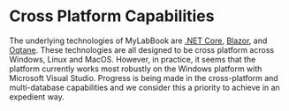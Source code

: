 # Cross Platform Capabilities

The underlying technologies of MyLabBook are [.NET Core](), [Blazor](), and [Oqtane](https://oqtane.org). These technologies are all designed to 
be cross platform across Windows, Linux and MacOS. However, in practice, it seems that the platform currently works most robustly on the 
Windows platform with Microsoft Visual Studio. Progress is being made in the cross-platform and multi-database capabilities and we consider
this a priority to achieve in an expedient way. 


